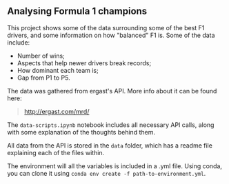## Analysing Formula 1 champions

This project shows some of the data surrounding some of the best F1 drivers, and some information on how "balanced" F1 is. Some of the data include:

* Number of wins;
* Aspects that help newer drivers break records;
* How dominant each team is;
* Gap from P1 to P5.

The data was gathered from ergast's API. More info about it can be found here:
> http://ergast.com/mrd/

The `data-scripts.ipynb` notebook includes all necessary API calls, along with some explanation of the thoughts behind them.

All data from the API is stored in the `data` folder, which has a readme file explaining each of the files within.

The environment will all the variables is included in a .yml file. Using conda, you can clone it using `conda env create -f path-to-environment.yml`.